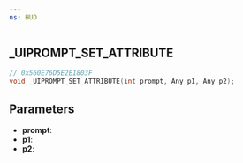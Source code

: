 ```yaml
---
ns: HUD
---
```

## _UIPROMPT_SET_ATTRIBUTE

```c
// 0x560E76D5E2E1803F
void _UIPROMPT_SET_ATTRIBUTE(int prompt, Any p1, Any p2);
```

## Parameters
* **prompt**:
* **p1**:
* **p2**:
